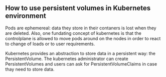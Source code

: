 ## How to use persistent volumes in Kubernetes environment

Pods are ephemereal: data they store in their contaners is lost when they are deleted.
Also, one fundating concept of kubernetes is that the controlplane is allowed to move pods around on the nodes in order to react to change of loads or to user requirements.

Kubernetes provides an abstraction to store data in a persistent way: the PersistentVolume.
The kubernetes administrator can create PersistentVolumes and users can ask for PersistentVolumeClaims in case thay need to store data.
